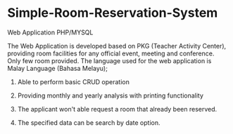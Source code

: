 # Simple-Room-Reservation-System
Web Application PHP/MYSQL

The Web Application is developed based on PKG (Teacher Activity Center), providing room facilities for any official event, meeting and conference. Only few room provided. The language used for the web application is Malay Language (Bahasa Melayu);



1. Able to perform basic CRUD operation

2. Providing monthly and yearly analysis with printing functionality

3. The applicant won't able request a room that already been reserved.

4. The specified data can be search by date option.
